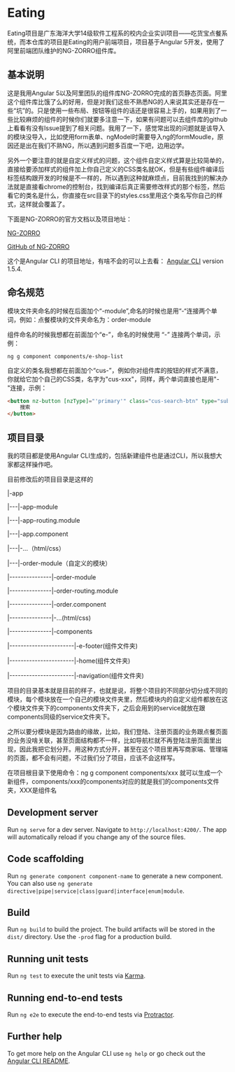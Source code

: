 # Eating

Eating项目是广东海洋大学14级软件工程系的校内企业实训项目——吃货宝点餐系统，而本仓库的项目是Eating的用户前端项目，项目基于Angular 5开发，使用了阿里前端团队维护的NG-ZORRO组件库。

## 基本说明

这是我用Angular 5以及阿里团队的组件库NG-ZORRO完成的首页静态页面。阿里这个组件库比饿了么的好用，但是对我们这些不熟悉NG的人来说其实还是存在一些“坑”的。只是使用一些布局、按钮等组件的话还是很容易上手的，如果用到了一些比较麻烦的组件的时候你们就要多注意一下，如果有问题可以去组件库的github上看看有没有Issue提到了相关问题。我用了一下，感觉常出现的问题就是该导入的模块没导入，比如使用form表单、ngModel时需要导入ng的formMoudle，原因还是出在我们不熟NG，所以遇到问题多百度一下吧，边用边学。

另外一个要注意的就是自定义样式的问题，这个组件自定义样式算是比较简单的，直接给要添加样式的组件加上你自己定义的CSS类名就OK，但是有些组件编译后标签结构跟开发的时候是不一样的，所以遇到这种就麻烦点，目前我找到的解决办法就是直接看chrome的控制台，找到编译后真正需要修改样式的那个标签，然后看它的类名是什么，你直接在src目录下的styles.css里用这个类名写你自己的样式，这样就会覆盖了。

下面是NG-ZORRO的官方文档以及项目地址：

[NG-ZORRO](https://ng.ant.design/#/docs/angular/introduce)

[GitHub of NG-ZORRO](https://github.com/NG-ZORRO/ng-zorro-antd)

这个是Angular CLI 的项目地址，有啥不会的可以上去看： [Angular CLI](https://github.com/angular/angular-cli) version 1.5.4.

## 命名规范

模块文件夹命名的时候在后面加个“-module”,命名的时候也是用“-“连接两个单词，例如：点餐模块的文件夹命名为：order-module

组件命名的时候我想都在前面加个“e-”，命名的时候使用 “-” 连接两个单词，示例：

`ng g component components/e-shop-list`

自定义的类名我想都在前面加个“cus-”，例如你对组件库的按钮的样式不满意，你就给它加个自己的CSS类，名字为"cus-xxx"，同样，两个单词直接也是用"-"连接，示例：

```html
<button nz-button [nzType]="'primary'" class="cus-search-btn" type="submit">
    搜索
</button>
```

## 项目目录

我的项目都是使用Angular CLI生成的，包括新建组件也是通过CLI，所以我想大家都这样操作吧。

目前修改后的项目目录是这样的

|-app

|---|-app-module

|---|-app-routing.module

|---|-app.component

|---|-...（html/css）

|---|-order-module（自定义的模块）

|---------------|-order-module

|---------------|-order-routing.module

|---------------|-order.component

|---------------|-...(html/css)

|---------------|-components

|-----------------------|-e-footer(组件文件夹)

|-----------------------|-home(组件文件夹)

|-----------------------|-navigation(组件文件夹)

项目的目录基本就是目前的样子，也就是说，将整个项目的不同部分切分成不同的模块，每个模块放在一个自己的模块文件夹里，然后模块内的自定义组件都放在这个模块文件夹下的components文件夹下，之后会用到的service就放在跟components同级的service文件夹下。

之所以要分模块是因为路由的缘故，比如，我们登陆、注册页面的业务跟点餐页面的业务没啥关联，甚至页面结构都不一样，比如导航栏就不再登陆注册页面里出现，因此我把它划分开。用这种方式分开，甚至在这个项目里再写商家端、管理端的页面，都不会有问题，不过我们分了项目，应该不会这样写。

在项目根目录下使用命令：ng g component components/xxx 就可以生成一个新组件，components/xxx的components对应的就是我们的components文件夹，XXX是组件名

## Development server

Run `ng serve` for a dev server. Navigate to `http://localhost:4200/`. The app will automatically reload if you change any of the source files.

## Code scaffolding

Run `ng generate component component-name` to generate a new component. You can also use `ng generate directive|pipe|service|class|guard|interface|enum|module`.

## Build

Run `ng build` to build the project. The build artifacts will be stored in the `dist/` directory. Use the `-prod` flag for a production build.

## Running unit tests

Run `ng test` to execute the unit tests via [Karma](https://karma-runner.github.io).

## Running end-to-end tests

Run `ng e2e` to execute the end-to-end tests via [Protractor](http://www.protractortest.org/).

## Further help

To get more help on the Angular CLI use `ng help` or go check out the [Angular CLI README](https://github.com/angular/angular-cli/blob/master/README.md).
